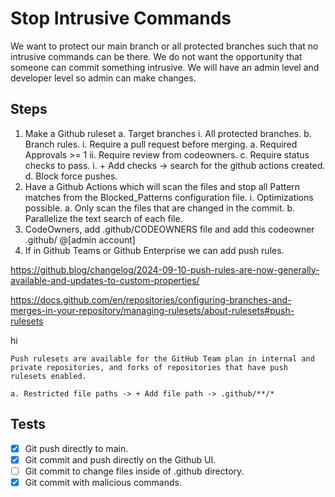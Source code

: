 # Stop Intrusive Commands

We want to protect our main branch or all protected branches such that no intrusive commands can be there.
We do not want the opportunity that someone can commit something intrusive.
We will have an admin level and developer level so admin can make changes.

## Steps

1. Make a Github ruleset
    a. Target branches
        i. All protected branches.
    b. Branch rules.
        i. Require a pull request before merging.
            a. Required Approvals >= 1
        ii. Require review from codeowners.
    c. Require status checks to pass.
        i. + Add checks -> search for the github actions created.
    d. Block force pushes.
2. Have a Github Actions which will scan the files and stop all Pattern matches from the 
Blocked_Patterns configuration file.
    i. Optimizations possible.
        a. Only scan the files that are changed in the commit.
        b. Parallelize the text search of each file.
3. CodeOwners, add .github/CODEOWNERS file and add this codeowner .github/ @[admin account] 
4. If in Github Teams or Github Enterprise we can add push rules.

https://github.blog/changelog/2024-09-10-push-rules-are-now-generally-available-and-updates-to-custom-properties/

https://docs.github.com/en/repositories/configuring-branches-and-merges-in-your-repository/managing-rulesets/about-rulesets#push-rulesets

hi

```text
Push rulesets are available for the GitHub Team plan in internal and private repositories, and forks of repositories that have push rulesets enabled.
```
    a. Restricted file paths -> + Add file path -> .github/**/*

## Tests

-[x] Git push directly to main.
-[x] Git commit and push directly on the Github UI.
-[ ] Git commit to change files inside of .github directory.
-[x] Git commit with malicious commands.

